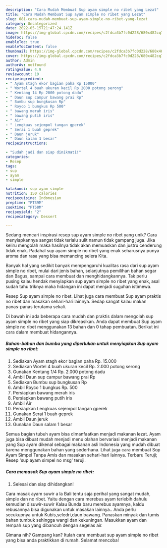 ```yaml
---
description: "Cara Mudah Membuat Sup ayam simple no ribet yang Lezat"
title: "Cara Mudah Membuat Sup ayam simple no ribet yang Lezat"
slug: 681-cara-mudah-membuat-sup-ayam-simple-no-ribet-yang-lezat
category: Uncategorized
date: 2022-05-15T21:47:24.141Z
image: https://img-global.cpcdn.com/recipes/c2fdca3b7fc0d228/680x482cq70/sup-ayam-simple-no-ribet-foto-resep-utama.jpg
hideToc: false
enableToc: true
enableTocContent: false
thumbnail: https://img-global.cpcdn.com/recipes/c2fdca3b7fc0d228/680x482cq70/sup-ayam-simple-no-ribet-foto-resep-utama.jpg
cover: https://img-global.cpcdn.com/recipes/c2fdca3b7fc0d228/680x482cq70/sup-ayam-simple-no-ribet-foto-resep-utama.jpg
author: Admin
authorAv: notfound
ratingvalue: 4.9
reviewcount: 19
recipeingredient:
- " Ayam stagh ekor bagian paha Rp 15000"
- " Wortel 4 buah ukuran kecil Rp 2000 potong serong"
- " Kentang 14 Rp 2000 potong dadu"
- " Daun sup campur bawang prai Rp"
- " Bumbu sup bungkusan Rp"
- " Royco 1 bungkus Rp 500"
- " bawang merah iris"
- " bawang putih iris"
- " Air"
- " Lengkuas sejempol tangan gperek"
- " Serai 1 buah geprek"
- " Daun jeruk"
- " Daun salam 1 besar"
recipeinstructions:

- "Sudah jadi dan siap dinikmati!"
categories:
- Resep
tags:
- sup
- ayam
- simple

katakunci: sup ayam simple 
nutrition: 150 calories
recipecuisine: Indonesian
preptime: "PT39M"
cooktime: "PT50M"
recipeyield: "2"
recipecategory: Dessert

---
```





Sedang mencari inspirasi resep sup ayam simple no ribet yang unik? Cara menyiapkannya sangat tidak terlalu sulit namun tidak gampang juga. Jika keliru mengolah maka hasilnya tidak akan memuaskan dan justru cenderung tidak enak. Padahal sup ayam simple no ribet yang enak seharusnya punya aroma dan rasa yang bisa memancing selera Kita.





Banyak hal yang sedikit banyak mempengaruhi kualitas rasa dari sup ayam simple no ribet, mulai dari jenis bahan, selanjutnya pemilihan bahan segar dan Bagus, sampai cara membuat dan menghidangkannya. Tak perlu pusing kalau hendak menyiapkan sup ayam simple no ribet yang enak,      asal sudah tahu triknya maka hidangan ini dapat menjadi suguhan istimewa.














Resep Sup ayam simple no ribet. Lihat juga cara membuat Sup ayam praktis no ribet dan masakan sehari-hari lainnya. Sedap sangat kalau makan panas-panas terutama sekali.






Di bawah ini ada beberapa cara mudah dan praktis dalam mengolah sup ayam simple no ribet yang siap dikreasikan. Anda dapat membuat Sup ayam simple no ribet menggunakan 13 bahan dan 0 tahap pembuatan. Berikut ini cara dalam membuat hidangannya.

<!--inarticleads1-->

##### Bahan-bahan dan bumbu yang diperlukan untuk menyiapkan Sup ayam simple no ribet:

1. Sediakan  Ayam stagh ekor bagian paha Rp. 15.000
1. Sediakan  Wortel 4 buah ukuran kecil Rp. 2.000 potong serong
1. Gunakan  Kentang 1/4 Rp. 2.000 potong dadu
1. Ambil  Daun sup campur bawang prai Rp
1. Sediakan  Bumbu sup bungkusan Rp
1. Ambil  Royco 1 bungkus Rp. 500
1. Persiapkan  bawang merah iris
1. Persiapkan  bawang putih iris
1. Ambil  Air
1. Persiapkan  Lengkuas sejempol tangan gperek
1. Gunakan  Serai 1 buah geprek
1. Ambil  Daun jeruk
1. Gunakan  Daun salam 1 besar


Semua bagian tubuh ayam bisa dimanfaatkan menjadi makanan lezat. Ayam juga bisa dibuat mudah menjadi menu olahan bervariasi menjadi makanan yang Sup ayam dikenal sebagai makanan asli Indonesia yang mudah dibuat karena menggunakan bahan yang sederhana. Lihat juga cara membuat Sop Ayam Simpel Tanpa Amis dan masakan sehari-hari lainnya. Terbaru Teruji; Resep &#39;sup ayam simpel no msg&#39; teruji. 

<!--inarticleads2-->

##### Cara memasak Sup ayam simple no ribet:


1. Selesai dan siap dihidangkan!

Cara masak ayam suwir a la Bali tentu saja perihal yang sangat mudah, simple dan no ribet. Yaitu dengan cara merebus ayam terlebih dahulu kemudian disuwir-suwir Kalau Bunda baru merebus ayamnya, kaldu rebusannya bisa digunakan untuk masakan lainnya.. Anda perlu secukupnya untuk Kubis,seledri,daun bawang. Panaskan minyak dan tumis bahan tumbuk sehingga wangi dan kekuningan. Masukkan ayam dan rempah sup yang dibancuh dengan segelas air. 

Gimana nih? Gampang kan? Itulah cara membuat sup ayam simple no ribet yang bisa anda praktikkan di rumah. Selamat mencoba!
